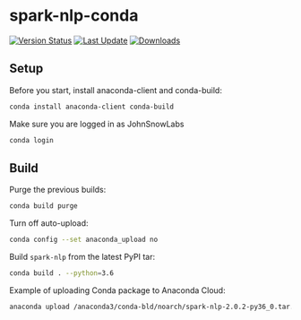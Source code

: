# spark-nlp-conda

[![Version Status](https://anaconda.org/johnsnowlabs/spark-nlp/badges/version.svg)](https://anaconda.org/JohnSnowLabs/spark-nlp) [![Last Update](https://anaconda.org/johnsnowlabs/spark-nlp/badges/latest_release_date.svg)](https://anaconda.org/JohnSnowLabs/spark-nlp) [![Downloads](https://anaconda.org/johnsnowlabs/spark-nlp/badges/downloads.svg)](https://anaconda.org/JohnSnowLabs/spark-nlp/files)

## Setup

Before you start, install anaconda-client and conda-build:

```bash
conda install anaconda-client conda-build
```

Make sure you are logged in as JohnSnowLabs

```bash
conda login
```

## Build

Purge the previous builds:

```bash
conda build purge
```

Turn off auto-upload:

```bash
conda config --set anaconda_upload no
```

Build `spark-nlp` from the latest PyPI tar:

```bash
conda build . --python=3.6
```

Example of uploading Conda package to Anaconda Cloud:

```bash
anaconda upload /anaconda3/conda-bld/noarch/spark-nlp-2.0.2-py36_0.tar.bz2
```
